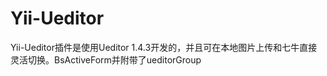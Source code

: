 Yii-Ueditor
===========

Yii-Ueditor插件是使用Ueditor 1.4.3开发的，并且可在本地图片上传和七牛直接灵活切换。BsActiveForm并附带了ueditorGroup
